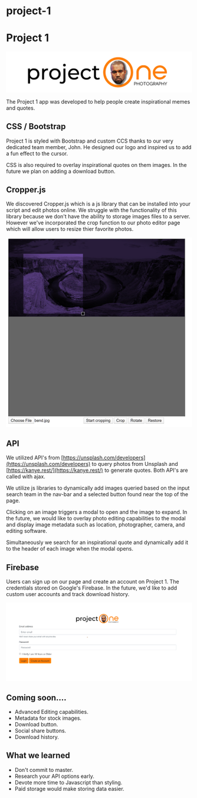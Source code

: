 # project-1
# Project 1

![Project 1 Logo](https://raw.githubusercontent.com/KittM/project-1/master/logo%20k.png)


The Project 1 app was developed to help people create inspirational memes and quotes. 

## CSS / Bootstrap

Project 1 is styled with Bootstrap and custom CCS thanks to our very dedicated team member, John. He designed our logo and inspired us to add a fun effect to the cursor. 

CSS is also required to overlay inspirational quotes on them images. In the future we plan on adding a download button. 

## Cropper.js

We discovered Cropper.js which is a js library that can be installed into your script and edit photos online. We struggle with the functionality of this library because we don't have the ability to storage images files to a server. However we've incorporated the crop function to our photo editor page which will allow users to resize thier favorite photos. 


![Cropper Example](https://raw.githubusercontent.com/KittM/project-1/master/cropperexample.png)

## API
We utilized API's from [https://unsplash.com/developers](https://unsplash.com/developers) to query photos from Unsplash and [https://kanye.rest/](https://kanye.rest/) to generate quotes. Both API's are called with ajax. 

We utilize js libraries to dynamically add images queried based on the input search team in the nav-bar and a selected button found near the top of the page. 

Clicking on an image triggers a modal to open and the image to expand. In the future, we would like to overlay photo editing capabilities to the modal and display image metadata such as location, photographer, camera, and editing software.

Simultaneously we search for an inspirational quote and dynamically add it to the header of each image when the modal opens. 



## Firebase

Users can sign up on our page and create an account on Project 1. The credentials stored on Google's Firebase. In the future, we'd like to add custom user accounts and track download history. 

![Firebase Example](https://raw.githubusercontent.com/KittM/project-1/master/firebaseexample.png)

## Coming soon....

 - Advanced Editing capabilities.
 - Metadata for stock images.
 - Download button.
 - Social share buttons. 
 - Download history.


## What we learned

 - Don't commit to master.
 - Research your API options early.
 - Devote more time to Javascript than styling.
 - Paid storage would make storing data easier. 


